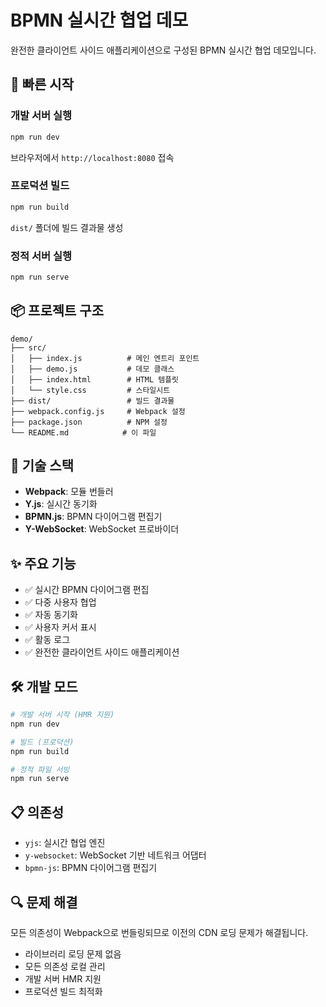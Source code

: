 # BPMN 실시간 협업 데모

완전한 클라이언트 사이드 애플리케이션으로 구성된 BPMN 실시간 협업 데모입니다.

## 🚀 빠른 시작

### 개발 서버 실행
```bash
npm run dev
```
브라우저에서 `http://localhost:8080` 접속

### 프로덕션 빌드
```bash
npm run build
```
`dist/` 폴더에 빌드 결과물 생성

### 정적 서버 실행
```bash
npm run serve
```

## 📦 프로젝트 구조

```
demo/
├── src/
│   ├── index.js          # 메인 엔트리 포인트
│   ├── demo.js           # 데모 클래스
│   ├── index.html        # HTML 템플릿
│   └── style.css         # 스타일시트
├── dist/                 # 빌드 결과물
├── webpack.config.js     # Webpack 설정
├── package.json          # NPM 설정
└── README.md            # 이 파일
```

## 🔧 기술 스택

- **Webpack**: 모듈 번들러
- **Y.js**: 실시간 동기화
- **BPMN.js**: BPMN 다이어그램 편집기
- **Y-WebSocket**: WebSocket 프로바이더

## ✨ 주요 기능

- ✅ 실시간 BPMN 다이어그램 편집
- ✅ 다중 사용자 협업
- ✅ 자동 동기화
- ✅ 사용자 커서 표시
- ✅ 활동 로그
- ✅ 완전한 클라이언트 사이드 애플리케이션

## 🛠️ 개발 모드

```bash
# 개발 서버 시작 (HMR 지원)
npm run dev

# 빌드 (프로덕션)
npm run build

# 정적 파일 서빙
npm run serve
```

## 📋 의존성

- `yjs`: 실시간 협업 엔진
- `y-websocket`: WebSocket 기반 네트워크 어댑터
- `bpmn-js`: BPMN 다이어그램 편집기

## 🔍 문제 해결

모든 의존성이 Webpack으로 번들링되므로 이전의 CDN 로딩 문제가 해결됩니다.

- 라이브러리 로딩 문제 없음
- 모든 의존성 로컬 관리
- 개발 서버 HMR 지원
- 프로덕션 빌드 최적화